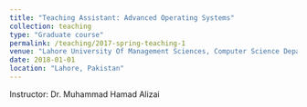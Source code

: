 ```yaml
---
title: "Teaching Assistant: Advanced Operating Systems"
collection: teaching
type: "Graduate course"
permalink: /teaching/2017-spring-teaching-1
venue: "Lahore University Of Management Sciences, Computer Science Department"
date: 2018-01-01
location: "Lahore, Pakistan"
---
```


Instructor: Dr. Muhammad Hamad Alizai